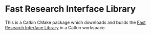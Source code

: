 # Fast Research Interface Library

This is a Catkin CMake package which downloads and builds the [Fast Research Interface Library](https://cs.stanford.edu/people/tkr/fri/html/page__linux.html) in a Catkin workspace.
